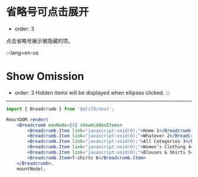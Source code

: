 # 省略号可点击展开

- order: 3

点击省略号展示被隐藏的项。

:::lang=en-us
# Show Omission
- order: 3
Hidden items will be displayed when ellipses clicked.
:::
---

````jsx
import { Breadcrumb } from '@alifd/next';

ReactDOM.render(
    <Breadcrumb maxNode={5} showHiddenItems>
        <Breadcrumb.Item link="javascript:void(0);">Home 1</Breadcrumb.Item>
        <Breadcrumb.Item link="javascript:void(0);">Whatever 2</Breadcrumb.Item>
        <Breadcrumb.Item link="javascript:void(0);">All Categories 3</Breadcrumb.Item>
        <Breadcrumb.Item link="javascript:void(0);">Women’s Clothing 4</Breadcrumb.Item>
        <Breadcrumb.Item link="javascript:void(0);">Blouses & Shirts 5</Breadcrumb.Item>
        <Breadcrumb.Item>T-shirts 6</Breadcrumb.Item>
    </Breadcrumb>,
    mountNode);
````
